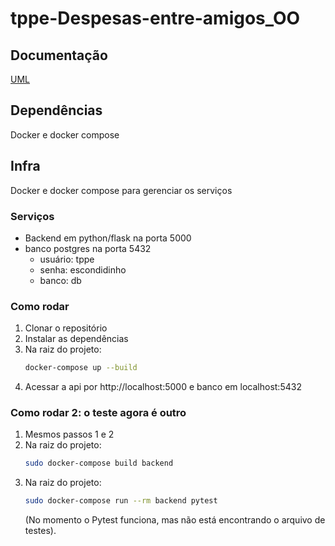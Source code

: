 # tppe-Despesas-entre-amigos_OO

## Documentação

[UML](./docs/assets/UML.png)

## Dependências

Docker e docker compose

## Infra

Docker e docker compose para gerenciar os serviços

### Serviços
- Backend em python/flask na porta 5000
- banco postgres na porta 5432
    - usuário: tppe
    - senha: escondidinho
    - banco: db

### Como rodar

1. Clonar o repositório
2. Instalar as dependências
3. Na raiz do projeto:
    ```bash
    docker-compose up --build
    ```
4. Acessar a api por http://localhost:5000 e banco em localhost:5432

### Como rodar 2: o teste agora é outro

1. Mesmos passos 1 e 2
2. Na raiz do projeto:
    ```bash
    sudo docker-compose build backend
    ```
3. Na raiz do projeto:
    ```bash
    sudo docker-compose run --rm backend pytest
    ```
    (No momento o Pytest funciona, mas não está encontrando o arquivo de testes).